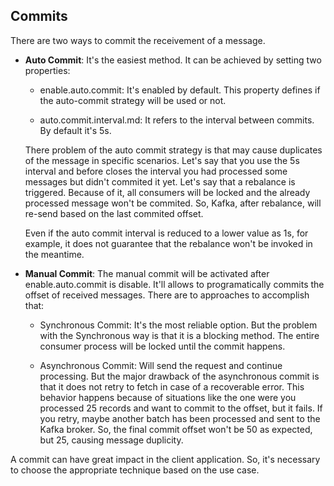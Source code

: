 ## Commits

There are two ways to commit the receivement of a message.

- **Auto Commit**: It's the easiest method. It can be achieved by setting two properties:
    - enable.auto.commit: It's enabled by default. This property defines if the auto-commit strategy will be used or not.
    
    - auto.commit.interval.md: It refers to the interval between commits. By default it's 5s.
    
  There problem of the auto commit strategy is that may cause duplicates of the message in specific scenarios. Let's say that you use the 5s interval and before closes the interval you had processed some messages but didn't commited it yet. Let's say that a rebalance is triggered. Because of it, all consumers will be locked and the already processed message won't be commited. So, Kafka, after rebalance, will re-send based on the last commited offset.

    Even if the auto commit interval is reduced to a lower value as 1s, for example, it does not guarantee that the rebalance won't be invoked in the meantime.
    
- **Manual Commit**: The manual commit will be activated after enable.auto.commit is disable. It'll allows to programatically commits the offset of received messages. There are to approaches to accomplish that:

    - Synchronous Commit: It's the most reliable option. But the problem with the Synchronous way is that it is a blocking method. The entire consumer process will be locked until the commit happens.
    
    - Asynchronous Commit: Will send the request and continue processing. But the major drawback of the asynchronous commit is that it does not retry to fetch in case of a recoverable error. This behavior happens because of situations like the one were you processed 25 records and want to commit to the offset, but it fails. If you retry, maybe another batch has been processed and sent to the Kafka broker. So, the final commit offset won't be 50 as expected, but 25, causing message duplicity. 

A commit can have great impact in the client application. So, it's necessary to choose the appropriate technique based on the use case.